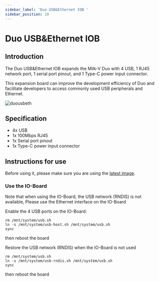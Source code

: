 ```yaml
---
sidebar_label: 'Duo USB&Ethernet IOB '
sidebar_position: 10
---
```

# Duo USB&Ethernet IOB
## Introduction

The Duo USB&Ethernet IOB expands the Milk-V Duo with 4 USB, 1 RJ45 network port, 1 serial port pinout, and 1 Type-C power input connector.  

This expansion board can improve the development efficiency of Duo and facilitate developers to access commonly used USB peripherals and Ethernet.

![duousbeth](/docs/duo/duousbethiob.webp)

## Specification

- 4x USB
- 1x 100Mbps RJ45
- 1x Serial port pinout
- 1x Type-C power input connector

## Instructions for use
Before using it, please make sure you are using the [latest image](https://milkv.io/docs/duo/resources/image&sdk).

### Use the IO-Board
Note that when using the IO-Board, the USB network (RNDIS) is not available, Please use the Ethernet interface on the IO-Board

Enable the 4 USB ports on the IO-Board:

~~~
rm /mnt/system/usb.sh
ln -s /mnt/system/usb-host.sh /mnt/system/usb.sh
sync
~~~

then reboot the board

Restore the USB network (RNDIS) when the IO-Board is not used

~~~
rm /mnt/system/usb.sh
ln -s /mnt/system/usb-rndis.sh /mnt/system/usb.sh
sync
~~~

then reboot the board


